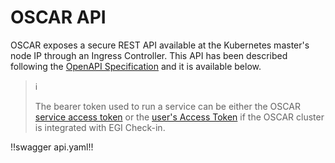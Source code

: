 # OSCAR API 

OSCAR exposes a secure REST API available at the Kubernetes master's node IP
through an Ingress Controller. This API has been described following the
[OpenAPI Specification](https://www.openapis.org/) and it is available below.

> ℹ️
>
> The bearer token used to run a service can be either the OSCAR [service access token](invoking-sync.md#service-access-tokens) or the [user's Access Token](integration-egi.md#obtaining-an-access-token) if the OSCAR cluster is integrated with EGI Check-in.

!!swagger api.yaml!!
